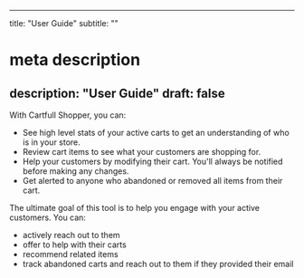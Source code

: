 
---
title: "User Guide"
subtitle: ""
# meta description
description: "User Guide"
draft: false
---
With Cartfull Shopper, you can:
- See high level stats of your active carts to get an understanding of who is in your store.
- Review cart items to see what your customers are shopping for.
- Help your customers by modifying their cart. You'll always be notified before making any changes.
- Get alerted to anyone who abandoned or removed all items from their cart.

The ultimate goal of this tool is to help you engage with your active customers. You can: 
- actively reach out to them
- offer to help with their carts
- recommend related items
- track abandoned carts and reach out to them if they provided their email
